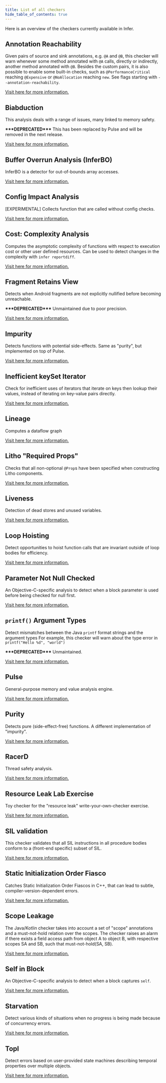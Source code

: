 ```yaml
---
title: List of all checkers
hide_table_of_contents: true
---
```


Here is an overview of the checkers currently available in Infer.

## Annotation Reachability

Given pairs of source and sink annotations, e.g. `@A` and `@B`, this checker will warn whenever some method annotated with `@A` calls, directly or indirectly, another method annotated with `@B`. Besides the custom pairs, it is also possible to enable some built-in checks, such as `@PerformanceCritical` reaching `@Expensive` or `@NoAllocation` reaching `new`. See flags starting with `--annotation-reachability`.

[Visit here for more information.](/docs/next/checker-annotation-reachability)

## Biabduction

This analysis deals with a range of issues, many linked to memory safety.

**\*\*\*DEPRECATED\*\*\*** This has been replaced by Pulse and will be removed in the next release.

[Visit here for more information.](/docs/next/checker-biabduction)

## Buffer Overrun Analysis (InferBO)

InferBO is a detector for out-of-bounds array accesses.

[Visit here for more information.](/docs/next/checker-bufferoverrun)

## Config Impact Analysis

[EXPERIMENTAL] Collects function that are called without config checks.

[Visit here for more information.](/docs/next/checker-config-impact-analysis)

## Cost: Complexity Analysis

Computes the asymptotic complexity of functions with respect to execution cost or other user defined resources. Can be used to detect changes in the complexity with `infer reportdiff`.

[Visit here for more information.](/docs/next/checker-cost)

## Fragment Retains View

Detects when Android fragments are not explicitly nullified before becoming unreachable.

**\*\*\*DEPRECATED\*\*\*** Unmaintained due to poor precision.

[Visit here for more information.](/docs/next/checker-fragment-retains-view)

## Impurity

Detects functions with potential side-effects. Same as "purity", but implemented on top of Pulse.

[Visit here for more information.](/docs/next/checker-impurity)

## Inefficient keySet Iterator

Check for inefficient uses of iterators that iterate on keys then lookup their values, instead of iterating on key-value pairs directly.

[Visit here for more information.](/docs/next/checker-inefficient-keyset-iterator)

## Lineage

Computes a dataflow graph

[Visit here for more information.](/docs/next/checker-lineage)

## Litho "Required Props"

Checks that all non-optional `@Prop`s have been specified when constructing Litho components.

[Visit here for more information.](/docs/next/checker-litho-required-props)

## Liveness

Detection of dead stores and unused variables.

[Visit here for more information.](/docs/next/checker-liveness)

## Loop Hoisting

Detect opportunities to hoist function calls that are invariant outside of loop bodies for efficiency.

[Visit here for more information.](/docs/next/checker-loop-hoisting)

## Parameter Not Null Checked

An Objective-C-specific analysis to detect when a block parameter is used before being checked for null first.

[Visit here for more information.](/docs/next/checker-parameter-not-null-checked)

## `printf()` Argument Types

Detect mismatches between the Java `printf` format strings and the argument types For example, this checker will warn about the type error in `printf("Hello %d", "world")`

**\*\*\*DEPRECATED\*\*\*** Unmaintained.

[Visit here for more information.](/docs/next/checker-printf-args)

## Pulse

General-purpose memory and value analysis engine.

[Visit here for more information.](/docs/next/checker-pulse)

## Purity

Detects pure (side-effect-free) functions. A different implementation of "impurity".

[Visit here for more information.](/docs/next/checker-purity)

## RacerD

Thread safety analysis.

[Visit here for more information.](/docs/next/checker-racerd)

## Resource Leak Lab Exercise

Toy checker for the "resource leak" write-your-own-checker exercise.

[Visit here for more information.](/docs/next/checker-resource-leak-lab)

## SIL validation

This checker validates that all SIL instructions in all procedure bodies conform to a (front-end specific) subset of SIL.

[Visit here for more information.](/docs/next/checker-sil-validation)

## Static Initialization Order Fiasco

Catches Static Initialization Order Fiascos in C++, that can lead to subtle, compiler-version-dependent errors.

[Visit here for more information.](/docs/next/checker-siof)

## Scope Leakage

The Java/Kotlin checker takes into account a set of "scope" annotations and a must-not-hold relation over the scopes. The checker raises an alarm if there exists a field access path from object A to object B, with respective scopes SA and SB, such that must-not-hold(SA, SB).

[Visit here for more information.](/docs/next/checker-scope-leakage)

## Self in Block

An Objective-C-specific analysis to detect when a block captures `self`.

[Visit here for more information.](/docs/next/checker-self-in-block)

## Starvation

Detect various kinds of situations when no progress is being made because of concurrency errors.

[Visit here for more information.](/docs/next/checker-starvation)

## Topl

Detect errors based on user-provided state machines describing temporal properties over multiple objects.

[Visit here for more information.](/docs/next/checker-topl)

